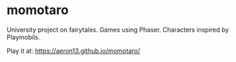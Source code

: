 # momotaro
University project on fairytales.
Games using Phaser. 
Characters inspired by Playmobils.

Play it at: https://aeron13.github.io/momotaro/
